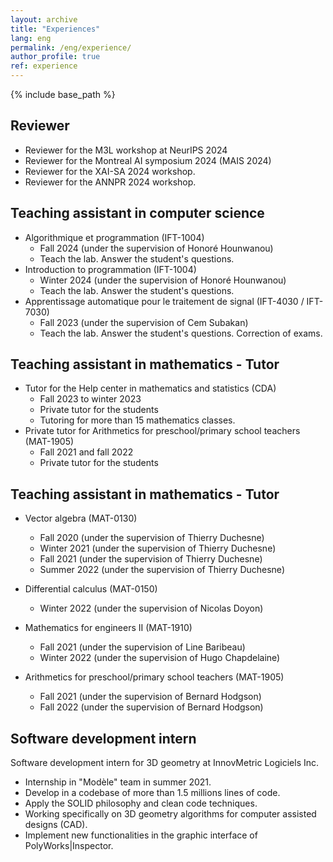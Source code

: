 ```yaml
---
layout: archive
title: "Experiences"
lang: eng
permalink: /eng/experience/
author_profile: true
ref: experience
---
```


{% include base_path %}

## Reviewer
* Reviewer for the M3L workshop at NeurIPS 2024
* Reviewer for the Montreal AI symposium 2024 (MAIS 2024)
* Reviewer for the XAI-SA 2024 workshop.
* Reviewer for the ANNPR 2024 workshop.


## Teaching assistant in computer science

* Algorithmique et programmation (IFT-1004)
    * Fall 2024 (under the supervision of Honoré Hounwanou)
    * Teach the lab. Answer the student's questions.
* Introduction to programmation  (IFT-1004)
    * Winter 2024 (under the supervision of Honoré Hounwanou)
    * Teach the lab. Answer the student's questions.
* Apprentissage automatique pour le traitement de signal (IFT-4030 / IFT-7030)
    * Fall 2023 (under the supervision of Cem Subakan)
    * Teach the lab. Answer the student's questions. Correction of exams.

## Teaching assistant in mathematics - Tutor
* Tutor for the Help center in mathematics and statistics (CDA)
    * Fall 2023 to winter 2023
    * Private tutor for the students
    * Tutoring for more than 15 mathematics classes.
* Private tutor for Arithmetics for preschool/primary school teachers (MAT-1905)
    * Fall 2021 and fall 2022
    * Private tutor for the students

## Teaching assistant in mathematics - Tutor
* Vector algebra (MAT-0130)
    * Fall 2020 (under the supervision of Thierry Duchesne)
    * Winter 2021 (under the supervision of Thierry Duchesne)
    * Fall 2021 (under the supervision of Thierry Duchesne)
    * Summer 2022 (under the supervision of Thierry Duchesne)

* Differential calculus (MAT-0150)
    * Winter 2022 (under the supervision of Nicolas Doyon)

* Mathematics for engineers II (MAT-1910)
    * Fall 2021 (under the supervision of Line Baribeau)
    * Winter 2022 (under the supervision of Hugo Chapdelaine)

* Arithmetics for preschool/primary school teachers (MAT-1905)
    * Fall 2021 (under the supervision of Bernard Hodgson)
    * Fall 2022 (under the supervision of Bernard Hodgson)


## Software development intern
Software development intern for 3D geometry at InnovMetric Logiciels Inc.
*   Internship in "Modèle" team in summer 2021.
*   Develop in a codebase of more than 1.5 millions lines of code.
*   Apply the SOLID philosophy and clean code techniques.
*   Working specifically on 3D geometry algorithms for computer assisted designs (CAD).
*   Implement new functionalities in the graphic interface of PolyWorks\|Inspector.
